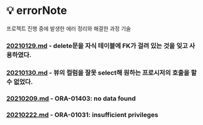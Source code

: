 # 💡 errorNote
프로젝트 진행 중에 발생한 에러 정리와 해결한 과정 기술<br>

### [20210129.md](20210129.md) - delete문을 자식 테이블에 FK가 걸려 있는 것을 잊고 사용하였다.

### [20210130.md](20210130.md) - 뷰의 컬럼을 잘못 select해 원하는 프로시저의 호출을 할 수 없었다.

### [20210209.md](20210209.md) - ORA-01403: no data found

### [20210222.md](20210222.md) - ORA-01031: insufficient privileges

